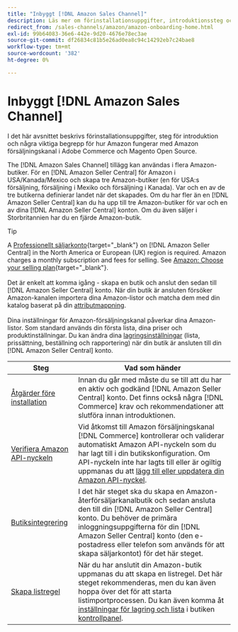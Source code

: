 ```yaml
---
title: "Inbyggt [!DNL Amazon Sales Channel]"
description: Läs mer om förinstallationsuppgifter, introduktionssteg och hur Amazon fungerar med Amazon Sales Channel i Adobe Commerce och Magento Open Source.
redirect_from: /sales-channels/amazon/amazon-onboarding-home.html
exl-id: 99b64083-36e6-442e-9d20-4676e78ec3ae
source-git-commit: df26834c81b5e26ad0ea8c94c14292eb7c24bae8
workflow-type: tm+mt
source-wordcount: '382'
ht-degree: 0%

---
```


# Inbyggt [!DNL Amazon Sales Channel]

I det här avsnittet beskrivs förinstallationsuppgifter, steg för introduktion och några viktiga begrepp för hur Amazon fungerar med Amazon försäljningskanal i Adobe Commerce och Magento Open Source.

The [!DNL Amazon Sales Channel] tillägg kan användas i flera Amazon-butiker. För en [!DNL Amazon Seller Central] för Amazon i USA/Kanada/Mexico och skapa tre Amazon-butiker (en för USA:s försäljning, försäljning i Mexiko och försäljning i Kanada). Var och en av de tre butikerna definierar landet när det skapades. Om du har fler än en [!DNL Amazon Seller Central] kan du ha upp till tre Amazon-butiker för var och en av dina [!DNL Amazon Seller Central] konton. Om du även säljer i Storbritannien har du en fjärde Amazon-butik.

>[!TIP]
>
>A [Professionellt säljarkonto](https://sell.amazon.com/){target="_blank"} on [!DNL Amazon Seller Central] in the North America or European (UK) region is required. Amazon charges a monthly subscription and fees for selling. See [Amazon: Choose your selling plan](https://sell.amazon.com/pricing.html){target="_blank"}.<br><br>
>Det är enkelt att komma igång - skapa en butik och anslut den sedan till [!DNL Amazon Seller Central] konto.
>När din butik är ansluten försöker Amazon-kanalen importera dina Amazon-listor och matcha dem med din katalog baserat på din [attributmappning](./attributes-view.md).<br><br>
>Dina inställningar för Amazon-försäljningskanal påverkar dina Amazon-listor. Som standard används din första lista, dina priser och produktinställningar. Du kan ändra dina [lagringsinställningar](./ob-store-review.md) (lista, prissättning, beställning och rapportering) när din butik är ansluten till din [!DNL Amazon Seller Central] konto.

| Steg | Vad som händer |
|--- |--- |
| [Åtgärder före installation](./amazon-pre-setup-tasks.md) | Innan du går med måste du se till att du har en aktiv och godkänd [!DNL Amazon Seller Central] konto. Det finns också några [!DNL Commerce] krav och rekommendationer att slutföra innan introduktionen. |
| [Verifiera Amazon API-nyckeln](./amazon-verify-api-key.md) | Vid åtkomst till Amazon försäljningskanal [!DNL Commerce] kontrollerar och validerar automatiskt Amazon API-nyckeln som du har lagt till i din butikskonfiguration. Om API-nyckeln inte har lagts till eller är ogiltig uppmanas du att [lägg till eller uppdatera din Amazon API-nyckel](./amazon-verify-api-key.md). |
| [Butiksintegrering](./store-integration.md) | I det här steget ska du skapa en Amazon-återförsäljarkanalbutik och sedan ansluta den till din [!DNL Amazon Seller Central] konto. Du behöver de primära inloggningsuppgifterna för din [!DNL Amazon Seller Central] konto (den e-postadress eller telefon som används för att skapa säljarkontot) för det här steget. |
| [Skapa listregel](./ob-create-listing-rule.md) | När du har anslutit din Amazon-butik uppmanas du att skapa en listregel. Det här steget rekommenderas, men du kan även hoppa över det för att starta listimportprocessen. Du kan även komma åt [inställningar för lagring och lista](./ob-store-review.md) i butiken [kontrollpanel](./amazon-store-dashboard.md). |
